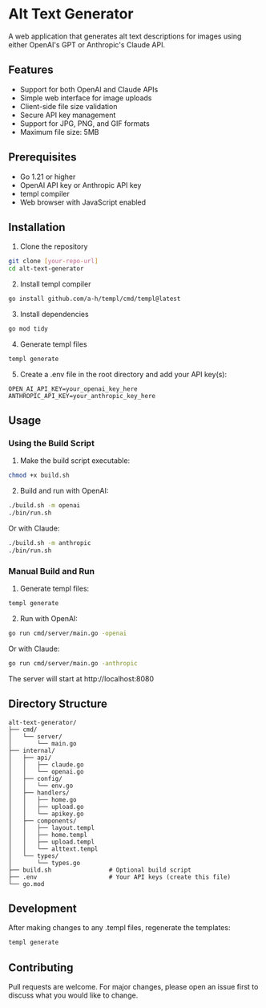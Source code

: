 # Alt Text Generator

A web application that generates alt text descriptions for images using either OpenAI's GPT or Anthropic's Claude API.

## Features

- Support for both OpenAI and Claude APIs
- Simple web interface for image uploads
- Client-side file size validation
- Secure API key management
- Support for JPG, PNG, and GIF formats
- Maximum file size: 5MB

## Prerequisites

- Go 1.21 or higher
- OpenAI API key or Anthropic API key
- templ compiler
- Web browser with JavaScript enabled

## Installation

1. Clone the repository
```bash
git clone [your-repo-url]
cd alt-text-generator
```

2. Install templ compiler
```bash
go install github.com/a-h/templ/cmd/templ@latest
```

3. Install dependencies
```bash
go mod tidy
```

4. Generate templ files
```bash
templ generate
```

5. Create a .env file in the root directory and add your API key(s):
```env
OPEN_AI_API_KEY=your_openai_key_here
ANTHROPIC_API_KEY=your_anthropic_key_here
```

## Usage

### Using the Build Script

1. Make the build script executable:
```bash
chmod +x build.sh
```

2. Build and run with OpenAI:
```bash
./build.sh -m openai
./bin/run.sh
```

Or with Claude:
```bash
./build.sh -m anthropic
./bin/run.sh
```

### Manual Build and Run

1. Generate templ files:
```bash
templ generate
```

2. Run with OpenAI:
```bash
go run cmd/server/main.go -openai
```

Or with Claude:
```bash
go run cmd/server/main.go -anthropic
```

The server will start at http://localhost:8080

## Directory Structure

```
alt-text-generator/
├── cmd/
│   └── server/
│       └── main.go
├── internal/
│   ├── api/
│   │   ├── claude.go
│   │   └── openai.go
│   ├── config/
│   │   └── env.go
│   ├── handlers/
│   │   ├── home.go
│   │   ├── upload.go
│   │   └── apikey.go
│   ├── components/
│   │   ├── layout.templ
│   │   ├── home.templ
│   │   ├── upload.templ
│   │   └── alttext.templ
│   └── types/
│       └── types.go
├── build.sh                # Optional build script
├── .env                    # Your API keys (create this file)
└── go.mod
```

## Development

After making changes to any .templ files, regenerate the templates:
```bash
templ generate
```

## Contributing

Pull requests are welcome. For major changes, please open an issue first to discuss what you would like to change.
